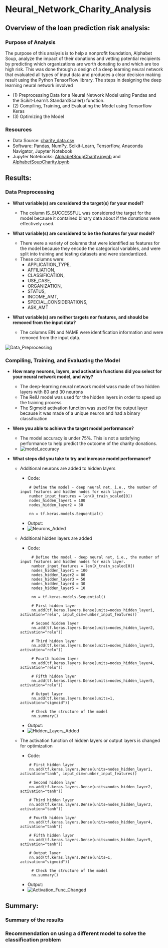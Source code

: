 # Neural_Network_Charity_Analysis

## Overview of the loan prediction risk analysis:

### Purpose of Analysis

The purpose of this analysis is to help a  nonprofit foundation, Alphabet Soup, analyze the impact of their donations and vetting potential recipients by predicting which organizations are worth donating to and which are too high risk. This was done through a design of a deep learning neural network that evaluated all types of input data and produces a clear decision making result using the Python TensorFlow library. The steps in designing the deep learning neural network involved 
 - (1) Preprocessing Data for a Neural Network Model using Pandas and the Scikit-Learn’s StandardScaler() function. 
 - (2) Compiling, Training, and Evaluating the Model using Tensorflow Keras
 - (3) Optimizing the Model



### Resources
- Data Source: [charity_data.csv](https://github.com/pfrivas/Neural_Network_Charity_Analysis/blob/main/Challenge/charity_data.csv)
- Software: Pandas, NumPy, Scikit-Learn, Tensorflow, Anaconda Navigator, Jupyter Notebook
- Jupyter Notebooks: [AlphabetSoupCharity.ipynb](https://github.com/pfrivas/Neural_Network_Charity_Analysis/blob/main/Challenge/AlphabetSoupCharity.ipynb) and [AlphabetSoupCharity.ipynb](https://github.com/pfrivas/Neural_Network_Charity_Analysis/blob/main/Challenge/AlphabetSoupCharity_Optimization.ipynb)

## Results:

### Data Preprocessing

- **What variable(s) are considered the target(s) for your model?**
  - The column IS_SUCCESSFUL was considered the target for the model because it contained binary data about if the donations were effectively used. 
 
- **What variable(s) are considered to be the features for your model?**
  - There were a variety of columns that were identified as features for the model because they encode the categorical variables, and were split into training and testing datasets and were standardized.
  - These columns were:
    - APPLICATION_TYPE, 
    - AFFILIATION, 
    - CLASSIFICATION, 
    - USE_CASE, 
    - ORGANIZATION, 
    - STATUS, 
    - INCOME_AMT, 
    - SPECIAL_CONSIDERATIONS, 
    - ASK_AMT

- **What variable(s) are neither targets nor features, and should be removed from the input data?**
  - The columns EIN and NAME were identification information and were removed from the input data.

![Data_Preprocessing](https://github.com/pfrivas/Neural_Network_Charity_Analysis/blob/main/Images/Data%20Preprocessing.png)


### Compiling, Training, and Evaluating the Model

- **How many neurons, layers, and activation functions did you select for your neural network model, and why?**
  - The deep-learning neural network model wass made of two hidden layers with 80 and 30 neurons
  - The RelU model was used for the hidden layers in order to speed up the training process
  - The Sigmoid activation function was used for the output layer because it was made of a unique neuron and had a binary classification

- **Were you able to achieve the target model performance?**
  - The model accuracy is under 75%. This is not a satisfying performance to help predict the outcome of the charity donations.
  - ![model_accuracy](https://github.com/pfrivas/Neural_Network_Charity_Analysis/blob/main/Images/Final%20Accuracy%20after%20Optimization.png)
  
- **What steps did you take to try and increase model performance?**
  - Additional neurons are added to hidden layers
    - Code:
    ```
        # Define the model - deep neural net, i.e., the number of input features and hidden nodes for each layer.
        number_input_features = len(X_train_scaled[0])
        nodes_hidden_layer1 = 100
        nodes_hidden_layer2 = 30

        nn = tf.keras.models.Sequential()
    ```
    - Output:
    - ![Neurons_Added](https://github.com/pfrivas/Neural_Network_Charity_Analysis/blob/main/Images/Additional%20Neurons%20added%20to%20Hidden%20Layers.png)
     
  - Additional hidden layers are added
    - Code:
    ```
         # Define the model - deep neural net, i.e., the number of input features and hidden nodes for each layer.
         number_input_features = len(X_train_scaled[0])
         nodes_hidden_layer1 = 100
         nodes_hidden_layer2 = 80
         nodes_hidden_layer3 = 50
         nodes_hidden_layer4 = 30
         nodes_hidden_layer5 = 10

         nn = tf.keras.models.Sequential()

         # First hidden layer
         nn.add(tf.keras.layers.Dense(units=nodes_hidden_layer1, activation="relu", input_dim=number_input_features))

         # Second hidden layer
         nn.add(tf.keras.layers.Dense(units=nodes_hidden_layer2, activation="relu"))

         # Third hidden layer
         nn.add(tf.keras.layers.Dense(units=nodes_hidden_layer3, activation="relu"))

         # Fourth hidden layer
         nn.add(tf.keras.layers.Dense(units=nodes_hidden_layer4, activation="relu"))

         # Fifth hidden layer
         nn.add(tf.keras.layers.Dense(units=nodes_hidden_layer5, activation="relu"))

         # Output layer
         nn.add(tf.keras.layers.Dense(units=1, activation="sigmoid"))

         # Check the structure of the model
         nn.summary()
     ```
       - Output:
      - ![Hidden_Layers_Added](https://github.com/pfrivas/Neural_Network_Charity_Analysis/blob/main/Images/Additional%20Hidden%20Layers%20are%20Added.png)
     
  - The activation function of hidden layers or output layers is changed for optimization 
    - Code:
     ```
         # First hidden layer
         nn.add(tf.keras.layers.Dense(units=nodes_hidden_layer1, activation="tanh", input_dim=number_input_features))

         # Second hidden layer
         nn.add(tf.keras.layers.Dense(units=nodes_hidden_layer2, activation="tanh"))

         # Third hidden layer
         nn.add(tf.keras.layers.Dense(units=nodes_hidden_layer3, activation="tanh"))

         # Fourth hidden layer
         nn.add(tf.keras.layers.Dense(units=nodes_hidden_layer4, activation="tanh"))

         # Fifth hidden layer
         nn.add(tf.keras.layers.Dense(units=nodes_hidden_layer5, activation="tanh"))

         # Output layer
         nn.add(tf.keras.layers.Dense(units=1, activation="sigmoid"))

          # Check the structure of the model
          nn.summary()
      ```
      - Output:
      - ![Activation_Func_Changed](https://github.com/pfrivas/Neural_Network_Charity_Analysis/blob/main/Images/Activation%20Function%20Changed.png)
      
## Summary:

### Summary of the results

### Recommendation on using a different model to solve the classification problem
